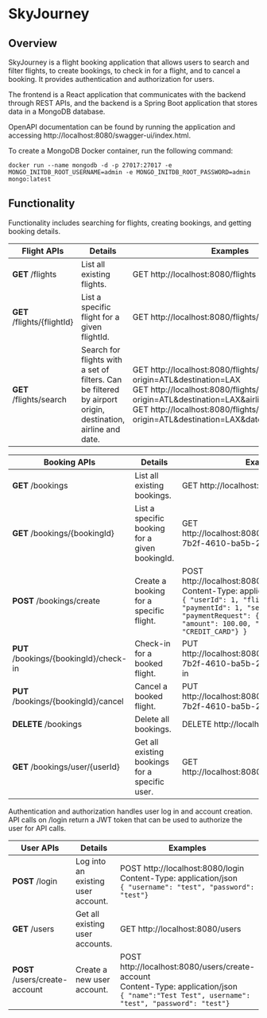# SkyJourney

## Overview

SkyJourney is a flight booking application that allows users to search and filter flights, to create bookings, to check in for a flight, and to cancel a booking.
It provides authentication and authorization for users.

The frontend is a React application that communicates with the backend through REST APIs, and the backend is a Spring Boot application that stores data in a MongoDB database.

OpenAPI documentation can be found by running the application and accessing http://localhost:8080/swagger-ui/index.html.

To create a MongoDB Docker container, run the following command:
```shell
docker run --name mongodb -d -p 27017:27017 -e MONGO_INITDB_ROOT_USERNAME=admin -e MONGO_INITDB_ROOT_PASSWORD=admin mongo:latest
```

## Functionality

Functionality includes searching for flights, creating bookings, and getting booking details.

| Flight APIs                          | Details                                                                                                     | Examples                                                                                                                                                                                                                                                    |
|--------------------------------------|-------------------------------------------------------------------------------------------------------------|-------------------------------------------------------------------------------------------------------------------------------------------------------------------------------------------------------------------------------------------------------------|
| **GET** /flights                     | List all existing flights.                                                                                  | GET http://localhost:8080/flights                                                                                                                                                                                                                           |
| **GET** /flights/{flightId}          | List a specific flight for a given flightId.                                                                | GET http://localhost:8080/flights/FL2820                                                                                                                                                                                                                    |
| **GET** /flights/search              | Search for flights with a set of filters. Can be filtered by airport origin, destination, airline and date. | GET http://localhost:8080/flights/search?origin=ATL&destination=LAX <br/> GET http://localhost:8080/flights/search?origin=ATL&destination=LAX&airlines=AIR_CANADA <br/> GET http://localhost:8080/flights/search?origin=ATL&destination=LAX&date=2024-01-13 |

| Booking APIs                           | Details                                        | Examples                                                                                                                                                                                                                             |
|----------------------------------------|------------------------------------------------|--------------------------------------------------------------------------------------------------------------------------------------------------------------------------------------------------------------------------------------|
| **GET** /bookings                      | List all existing bookings.                    | GET http://localhost:8080/bookings                                                                                                                                                                                                   |
| **GET** /bookings/{bookingId}          | List a specific booking for a given bookingId. | GET http://localhost:8080/bookings/706224ca-7b2f-4610-ba5b-22c193ac234e                                                                                                                                                              |
| **POST** /bookings/create              | Create a booking for a specific flight.        | POST http://localhost:8080/bookings/create <br/> Content-Type: application/json <br/> ``` { "userId": 1, "flightId": 2, "paymentId": 1, "seat": "1A", "paymentRequest": {"userId": 1, "amount": 100.00, "method": "CREDIT_CARD"} } ``` |
| **PUT** /bookings/{bookingId}/check-in | Check-in for a booked flight.                  | PUT http://localhost:8080/bookings/706224ca-7b2f-4610-ba5b-22c193ac234e/check-in                                                                                                                                                     |
| **PUT** /bookings/{bookingId}/cancel   | Cancel a booked flight.                        | PUT http://localhost:8080/bookings/706224ca-7b2f-4610-ba5b-22c193ac234e/cancel                                                                                                                                                       |
| **DELETE** /bookings                   | Delete all bookings.                           | DELETE http://localhost:8080/bookings                                                                                                                                                                                                |
| **GET** /bookings/user/{userId}        | Get all existing bookings for a specific user. | GET http://localhost:8080/bookings/user/12345                                                                                                                                                                                |

Authentication and authorization handles user log in and account creation.
API calls on /login return a JWT token that can be used to authorize the user for API calls.

| User APIs                      | Details                            | Examples                                                                                                                                                        |
|--------------------------------|------------------------------------|-----------------------------------------------------------------------------------------------------------------------------------------------------------------|
| **POST** /login                | Log into an existing user account. | POST http://localhost:8080/login <br/> Content-Type: application/json <br/> ``` { "username": "test", "password": "test"} ```                                   |
| **GET** /users                 | Get all existing user accounts.    | GET http://localhost:8080/users                                                                                                                                 |
| **POST** /users/create-account | Create a new user account.         | POST http://localhost:8080/users/create-account <br/> Content-Type: application/json <br/> ``` { "name":"Test Test", username": "test", "password": "test"} ``` |
